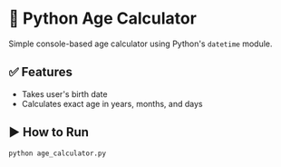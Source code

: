 # 📅 Python Age Calculator

Simple console-based age calculator using Python's `datetime` module.

## ✅ Features
- Takes user's birth date
- Calculates exact age in years, months, and days

## ▶️ How to Run

```bash
python age_calculator.py
